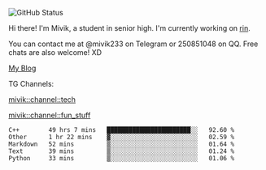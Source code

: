 ![GitHub Status](https://github-readme-stats.vercel.app/api?show_icons=true&username=Mivik)

Hi there! I'm Mivik, a student in senior high. I'm currently working on [rin](https://github.com/Mivik/rin).

You can contact me at @mivik233 on Telegram or 250851048 on QQ. Free chats are also welcome! XD

[My Blog](https://mivik.gitee.io)

TG Channels:

[mivik::channel::tech](https://t.me/mivik_channel_tech/)

[mivik::channel::fun_stuff](https://t.me/mivik_channel_fun_stuff/)

<!--START_SECTION:waka-->
```text
C++        49 hrs 7 mins   ███████████████████████░░   92.60 % 
Other      1 hr 22 mins    ▓░░░░░░░░░░░░░░░░░░░░░░░░   02.59 % 
Markdown   52 mins         ▒░░░░░░░░░░░░░░░░░░░░░░░░   01.64 % 
Text       39 mins         ▒░░░░░░░░░░░░░░░░░░░░░░░░   01.24 % 
Python     33 mins         ▒░░░░░░░░░░░░░░░░░░░░░░░░   01.06 % 
```
<!--END_SECTION:waka-->
